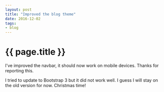 ```yaml
---
layout: post
title: "Improved the blog theme"
date: 2016-12-02
tags:
- blog
---
```

{{ page.title }}
================

I've improved the navbar, it should now work on mobile devices. Thanks for
reporting this.

I tried to update to Bootstrap 3 but it did not work well. I guess I will stay
on the old version for now. Christmas time!
